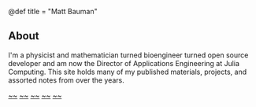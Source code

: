 @def title = "Matt Bauman"

## About

I'm a physicist and mathematician turned bioengineer turned open source developer and am
now the Director of Applications Engineering at Julia Computing. This site holds many
of my published materials, projects, and assorted notes from over the years.

[~~~<i class="fab fa-github-square" title="GitHub"></i>~~~](https://github.com/mbauman)
[~~~<i class="fab fa-stack-overflow" title="Stack Overflow"></i>~~~](https://stackoverflow.com/users/176071/mbauman)
[~~~<i class="fab fa-twitter-square" title="Twitter"></i>~~~](https://twitter.com/_mbauman)
[~~~<i class="far fa-envelope" title="Home email" onclick="alert('home email: take a guess at gmail dot com')"></i>~~~](#)
[~~~<i class="far fa-building" title="Work email" onclick="alert('work email: take a guess at juliacomputing dot com')"></i>~~~](#)
